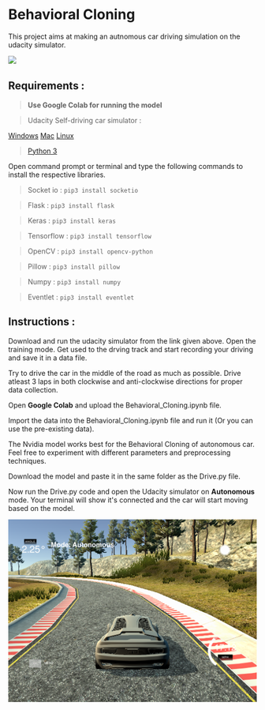 # Behavioral Cloning

This project aims at making an autnomous car driving simulation on the udacity simulator.

<img src="readme resources/drive.gif">
</img>




## Requirements :

> **Use Google Colab for running the model**

> Udacity Self-driving car simulator :

[Windows](https://d17h27t6h515a5.cloudfront.net/topher/2016/November/5831f3a4_simulator-windows-64/simulator-windows-64.zip)
[Mac](https://d17h27t6h515a5.cloudfront.net/topher/2016/November/5831f290_simulator-macos/simulator-macos.zip)
[Linux](https://d17h27t6h515a5.cloudfront.net/topher/2016/November/5831f0f7_simulator-linux/simulator-linux.zip)

> [Python 3](https://www.python.org/downloads/)

Open command prompt or terminal and type the following commands to install the respective libraries.

> Socket io : ```pip3 install socketio```

> Flask : ```pip3 install flask```

> Keras : ```pip3 install keras```

> Tensorflow : ```pip3 install tensorflow```

> OpenCV : ```pip3 install opencv-python```

> Pillow : ```pip3 install pillow```

> Numpy : ```pip3 install numpy```

> Eventlet : ```pip3 install eventlet```

## Instructions :
Download and run the udacity simulator from the link given above. Open the training mode. Get used to the drving track and start recording your driving and save it in a data file.

Try to drive the car in the middle of the road as much as possible. Drive atleast 3 laps in both clockwise and anti-clockwise directions for proper data collection.

Open **Google Colab** and upload the Behavioral_Cloning.ipynb file.

Import the data into the Behavioral_Cloning.ipynb file and run it (Or you can use the pre-existing data).

The Nvidia model works best for the Behavioral Cloning of autonomous car. Feel free to experiment with different parameters and preprocessing techniques.

 Download the model and paste it in the same folder as the Drive.py file.

 Now run the Drive.py code and open the Udacity simulator on **Autonomous** mode. Your terminal will show it's connected and the car will start moving based on the model.


<img src="readme resources/drive 1 .png">
</img>
